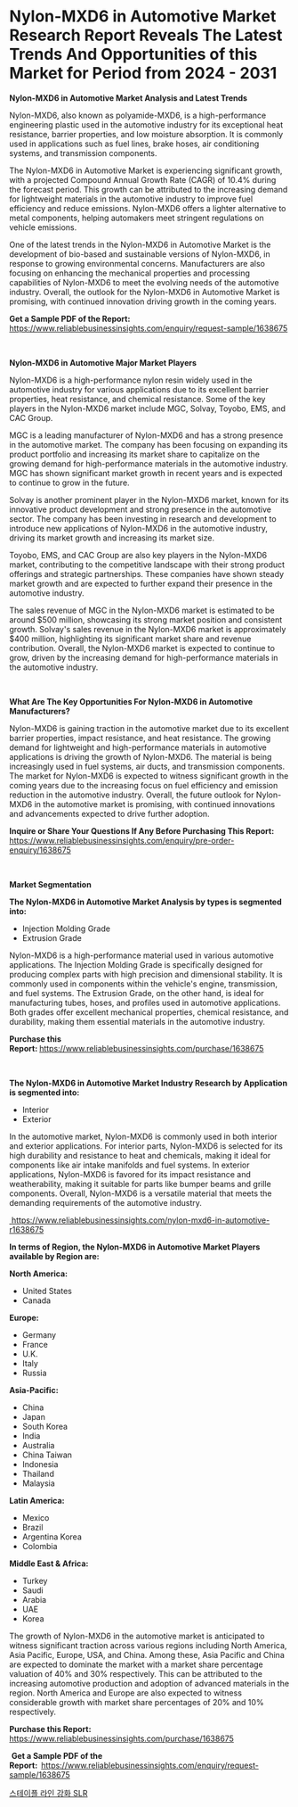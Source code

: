 <p><h1>Nylon-MXD6 in Automotive Market Research Report Reveals The Latest Trends And Opportunities of this Market for Period from 2024 - 2031</h1></p><p><strong>Nylon-MXD6 in Automotive Market Analysis and Latest Trends</strong></p>
<p><p>Nylon-MXD6, also known as polyamide-MXD6, is a high-performance engineering plastic used in the automotive industry for its exceptional heat resistance, barrier properties, and low moisture absorption. It is commonly used in applications such as fuel lines, brake hoses, air conditioning systems, and transmission components.</p><p>The Nylon-MXD6 in Automotive Market is experiencing significant growth, with a projected Compound Annual Growth Rate (CAGR) of 10.4% during the forecast period. This growth can be attributed to the increasing demand for lightweight materials in the automotive industry to improve fuel efficiency and reduce emissions. Nylon-MXD6 offers a lighter alternative to metal components, helping automakers meet stringent regulations on vehicle emissions.</p><p>One of the latest trends in the Nylon-MXD6 in Automotive Market is the development of bio-based and sustainable versions of Nylon-MXD6, in response to growing environmental concerns. Manufacturers are also focusing on enhancing the mechanical properties and processing capabilities of Nylon-MXD6 to meet the evolving needs of the automotive industry. Overall, the outlook for the Nylon-MXD6 in Automotive Market is promising, with continued innovation driving growth in the coming years.</p></p>
<p><strong>Get a Sample PDF of the Report:&nbsp;</strong> <a href="https://www.reliablebusinessinsights.com/enquiry/request-sample/1638675">https://www.reliablebusinessinsights.com/enquiry/request-sample/1638675</a></p>
<p>&nbsp;</p>
<p><strong>Nylon-MXD6 in Automotive Major Market Players</strong></p>
<p><p>Nylon-MXD6 is a high-performance nylon resin widely used in the automotive industry for various applications due to its excellent barrier properties, heat resistance, and chemical resistance. Some of the key players in the Nylon-MXD6 market include MGC, Solvay, Toyobo, EMS, and CAC Group.</p><p>MGC is a leading manufacturer of Nylon-MXD6 and has a strong presence in the automotive market. The company has been focusing on expanding its product portfolio and increasing its market share to capitalize on the growing demand for high-performance materials in the automotive industry. MGC has shown significant market growth in recent years and is expected to continue to grow in the future.</p><p>Solvay is another prominent player in the Nylon-MXD6 market, known for its innovative product development and strong presence in the automotive sector. The company has been investing in research and development to introduce new applications of Nylon-MXD6 in the automotive industry, driving its market growth and increasing its market size.</p><p>Toyobo, EMS, and CAC Group are also key players in the Nylon-MXD6 market, contributing to the competitive landscape with their strong product offerings and strategic partnerships. These companies have shown steady market growth and are expected to further expand their presence in the automotive industry.</p><p>The sales revenue of MGC in the Nylon-MXD6 market is estimated to be around $500 million, showcasing its strong market position and consistent growth. Solvay's sales revenue in the Nylon-MXD6 market is approximately $400 million, highlighting its significant market share and revenue contribution. Overall, the Nylon-MXD6 market is expected to continue to grow, driven by the increasing demand for high-performance materials in the automotive industry.</p></p>
<p>&nbsp;</p>
<p><strong>What Are The Key Opportunities For Nylon-MXD6 in Automotive Manufacturers?</strong></p>
<p><p>Nylon-MXD6 is gaining traction in the automotive market due to its excellent barrier properties, impact resistance, and heat resistance. The growing demand for lightweight and high-performance materials in automotive applications is driving the growth of Nylon-MXD6. The material is being increasingly used in fuel systems, air ducts, and transmission components. The market for Nylon-MXD6 is expected to witness significant growth in the coming years due to the increasing focus on fuel efficiency and emission reduction in the automotive industry. Overall, the future outlook for Nylon-MXD6 in the automotive market is promising, with continued innovations and advancements expected to drive further adoption.</p></p>
<p><strong>Inquire or Share Your Questions If Any Before Purchasing This Report:</strong> <a href="https://www.reliablebusinessinsights.com/enquiry/pre-order-enquiry/1638675">https://www.reliablebusinessinsights.com/enquiry/pre-order-enquiry/1638675</a></p>
<p>&nbsp;</p>
<p><strong>Market Segmentation</strong></p>
<p><strong>The Nylon-MXD6 in Automotive Market Analysis by types is segmented into:</strong></p>
<p><ul><li>Injection Molding Grade</li><li>Extrusion Grade</li></ul></p>
<p><p>Nylon-MXD6 is a high-performance material used in various automotive applications. The Injection Molding Grade is specifically designed for producing complex parts with high precision and dimensional stability. It is commonly used in components within the vehicle's engine, transmission, and fuel systems. The Extrusion Grade, on the other hand, is ideal for manufacturing tubes, hoses, and profiles used in automotive applications. Both grades offer excellent mechanical properties, chemical resistance, and durability, making them essential materials in the automotive industry.</p></p>
<p><strong>Purchase this Report:&nbsp;</strong><a href="https://www.reliablebusinessinsights.com/purchase/1638675">https://www.reliablebusinessinsights.com/purchase/1638675</a></p>
<p>&nbsp;</p>
<p><strong>The Nylon-MXD6 in Automotive Market Industry Research by Application is segmented into:</strong></p>
<p><ul><li>Interior</li><li>Exterior</li></ul></p>
<p><p>In the automotive market, Nylon-MXD6 is commonly used in both interior and exterior applications. For interior parts, Nylon-MXD6 is selected for its high durability and resistance to heat and chemicals, making it ideal for components like air intake manifolds and fuel systems. In exterior applications, Nylon-MXD6 is favored for its impact resistance and weatherability, making it suitable for parts like bumper beams and grille components. Overall, Nylon-MXD6 is a versatile material that meets the demanding requirements of the automotive industry.</p></p>
<p><a href="https://www.reliablebusinessinsights.com/nylon-mxd6-in-automotive-r1638675">&nbsp;https://www.reliablebusinessinsights.com/nylon-mxd6-in-automotive-r1638675</a></p>
<p><strong>In terms of Region, the Nylon-MXD6 in Automotive Market Players available by Region are:</strong></p>
<p>
    <p> <strong> North America: </strong>
        <ul>
            <li>United States</li>
            <li>Canada</li>
        </ul>
        </p> 
    <p> <strong> Europe: </strong>
        <ul>
            <li>Germany</li>
            <li>France</li>
            <li>U.K.</li>
            <li>Italy</li>
            <li>Russia</li>
        </ul>
        </p> 
    <p> <strong> Asia-Pacific: </strong>
        <ul>
            <li>China</li>
            <li>Japan</li>
            <li>South Korea</li>
            <li>India</li>
            <li>Australia</li>
            <li>China Taiwan</li>
            <li>Indonesia</li>
            <li>Thailand</li>
            <li>Malaysia</li>
        </ul>
        </p> 
    <p> <strong> Latin America: </strong>
        <ul>
            <li>Mexico</li>
            <li>Brazil</li>
            <li>Argentina Korea</li>
            <li>Colombia</li>
        </ul>
        </p> 
    <p> <strong> Middle East & Africa: </strong>
        <ul>
            <li>Turkey</li>
            <li>Saudi</li>
            <li>Arabia</li>
            <li>UAE</li>
            <li>Korea</li>
        </ul>
    </p>
    </p>
<p><p>The growth of Nylon-MXD6 in the automotive market is anticipated to witness significant traction across various regions including North America, Asia Pacific, Europe, USA, and China. Among these, Asia Pacific and China are expected to dominate the market with a market share percentage valuation of 40% and 30% respectively. This can be attributed to the increasing automotive production and adoption of advanced materials in the region. North America and Europe are also expected to witness considerable growth with market share percentages of 20% and 10% respectively.</p></p>
<p><strong>Purchase this Report: </strong><a href="https://www.reliablebusinessinsights.com/purchase/1638675">https://www.reliablebusinessinsights.com/purchase/1638675</a></p>
<p>&nbsp;<strong>Get a Sample PDF of the Report:&nbsp;&nbsp;</strong><a href="https://www.reliablebusinessinsights.com/enquiry/request-sample/1638675">https://www.reliablebusinessinsights.com/enquiry/request-sample/1638675</a></p>
<p><strong></strong></p>
<p><p><a href="https://github.com/hzumrdvas204296/Market-Research-Report-List-3/blob/main/9534785127089.md">스테이플 라인 강화 SLR</a></p></p>